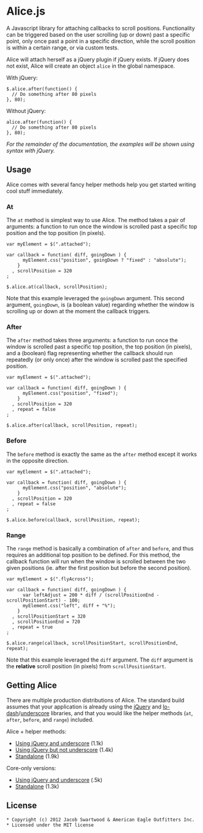 Alice.js
========

A Javascript library for attaching callbacks to scroll positions.
Functionality can be triggered based on the user scrolling (up or down)
past a specific point, only once past a point in a specific direction,
while the scroll position is within a certain range, or via custom tests.

Alice will attach herself as a jQuery plugin if jQuery exists. If jQuery does
not exist, Alice will create an object `alice` in the global namespace.

With jQuery:

    $.alice.after(function() {
      // Do something after 80 pixels
    }, 80);

Without jQuery:

    alice.after(function() {
      // Do something after 80 pixels
    }, 80);

_For the remainder of the documentation, the examples will be shown using
syntax with jQuery._


Usage
-----

Alice comes with several fancy helper methods help you get started writing
cool stuff immediately.

### At

The `at` method is simplest way to use Alice. The method takes a pair of
arguments: a function to run once the window is scrolled past a specific top
position and the top position (in pixels).

    var myElement = $(".attached");

    var callback = function( diff, goingDown ) {
          myElement.css("position", goingDown ? "fixed" : "absolute");
        }
      , scrollPosition = 320
    ;

    $.alice.at(callback, scrollPosition);

Note that this example leveraged the `goingDown` argument. This second
argument, `goingDown`, is (a boolean value) regarding whether the
window is scrolling up or down at the moment the callback triggers.

### After

The `after` method takes three arguments: a function to run once the window
is scrolled past a specific top position, the top position (in pixels), and
a (boolean) flag representing whether the callback should run repeatedly
(or only once) after the window is scrolled past the specified position.

    var myElement = $(".attached");

    var callback = function( diff, goingDown ) {
          myElement.css("position", "fixed");
        }
      , scrollPosition = 320
      , repeat = false
    ;

    $.alice.after(callback, scrollPosition, repeat);

### Before

The `before` method is exactly the same as the `after` method except it works
in the opposite direction.

    var myElement = $(".attached");

    var callback = function( diff, goingDown ) {
          myElement.css("position", "absolute");
        }
      , scrollPosition = 320
      , repeat = false
    ;

    $.alice.before(callback, scrollPosition, repeat);

### Range

The `range` method is basically a combination of `after` and `before`, and
thus requires an additional top position to be defined. For this method, the
callback function will run when the window is scrolled between the two given
positions (ie. after the first position but before the second position).

    var myElement = $(".flyAcross");

    var callback = function( diff, goingDown ) {
          var leftAdjust = 200 * diff / (scrollPositionEnd - scrollPositionStart) - 100;
          myElement.css("left", diff + "%");
        }
      , scrollPositionStart = 320
      , scrollPositionEnd = 720
      , repeat = true
    ;

    $.alice.range(callback, scrollPositionStart, scrollPositionEnd, repeat);

Note that this example leveraged the `diff` argument. The `diff` argument is
the **relative** scroll position (in pixels) from `scrollPositionStart`.


Getting Alice
-------------

There are multiple production distributions of Alice. The standard build
assumes that your application is already using the [jQuery](jquery.org) and
[lo-dash](lodash.org)/[underscore](underscore.org) libraries, and that you
would like the helper methods (`at`, `after`, `before`, and `range`) included.

Alice + helper methods:
  - [Using jQuery and underscore]() (1.1k)
  - [Using jQuery but not underscore]() (1.4k)
  - [Standalone]() (1.9k)

Core-only versions:
  - [Using jQuery and underscore]() (.5k)
  - [Standalone]() (1.3k)


License
-------

    * Copyright (c) 2012 Jacob Swartwood & American Eagle Outfitters Inc.
    * Licensed under the MIT license

